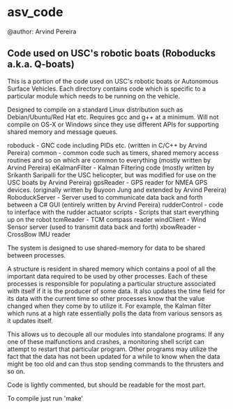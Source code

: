 # asv_code
@author: Arvind Pereira

Code used on USC's robotic boats (Roboducks a.k.a. Q-boats)
-----------------------------------------------------------

This is a portion of the code used on USC's robotic boats or Autonomous Surface Vehicles. Each directory contains code which is specific to a particular module which needs to be running on the vehicle.

Designed to compile on a standard Linux distribution such as Debian/Ubuntu/Red Hat etc. Requires gcc and g++ at a minimum. Will not compile on OS-X or Windows since they use different APIs for supporting shared memory and message queues.

roboduck - GNC code including PIDs etc. (written in C/C++ by Arvind Pereira) 
common   - common code such as timers, shared memory access routines and so on which are common to everything (mostly written by Arvind Pereira)
eKalmanFilter - Kalman Filtering code (mostly written by Srikanth Saripalli for the USC helicopter, but was modified for use on the USC boats by Arvind Pereira)
gpsReader - GPS reader for NMEA GPS devices. (originally written by Buyoon Jung and extended by Arvind Pereira)
RoboduckServer - Server used to communicate data back and forth between a C# GUI (entirely written by Arvind Pereira)
rudderControl  - code to interface with the rudder actuator
scripts  - Scripts that start everything up on the robot
tcmReader - TCM compass reader
windClient - Wind Sensor server (used to transmit data back and forth)
xbowReader - CrossBow IMU reader

The system is designed to use shared-memory for data to be shared between processes.

A structure is resident in shared memory which contains a pool of all the important data required to be used by other processes. Each of these processes is responsible for populating a particular structure associated with itself if it is the producer of some data. It also updates the time field for its data with the current time so other processes know that the value changed when they come by to utilize it. For example, the Kalman filter which runs at a high rate essentially polls the data from various sensors as it updates itself.

This allows us to decouple all our modules into standalone programs. If any one of these malfunctions and crashes, a monitoring shell script can attempt to restart that particular program. Other programs may utilize the fact that the data has not been updated for a while to know when the data might be too old and can thus stop sending commands to the thrusters and so on.

Code is lightly commented, but should be readable for the most part.

To compile just run 'make'
